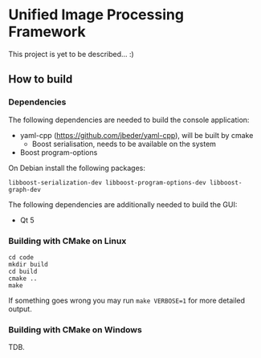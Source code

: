 Unified Image Processing Framework
==================================

This project is yet to be described... :)

How to build
------------

### Dependencies

The following dependencies are needed to build the console application:

- yaml-cpp (https://github.com/jbeder/yaml-cpp), will be built by cmake
  - Boost serialisation, needs to be available on the system
- Boost program-options

On Debian install the following packages:

	libboost-serialization-dev libboost-program-options-dev libboost-graph-dev


The following dependencies are additionally needed to build the GUI:

- Qt 5

### Building with CMake on Linux

```
cd code
mkdir build
cd build
cmake ..
make
```

If something goes wrong you may run `make VERBOSE=1` for more detailed output.

### Building with CMake on Windows

TDB.